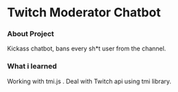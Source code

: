 # Twitch Moderator Chatbot


### About Project
Kickass chatbot, bans every sh*t user from the channel.

### What i learned
Working with tmi.js . Deal with Twitch api using tmi library.